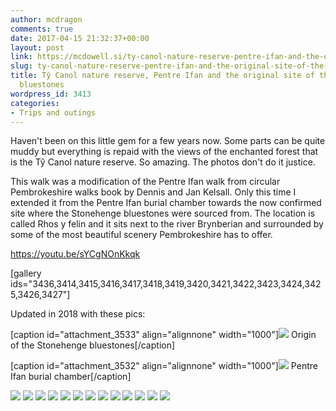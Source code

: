 ```yaml
---
author: mcdragon
comments: true
date: 2017-04-15 21:32:37+00:00
layout: post
link: https://mcdowell.si/ty-canol-nature-reserve-pentre-ifan-and-the-original-site-of-the-stonehenge-bluestones-3413.html
slug: ty-canol-nature-reserve-pentre-ifan-and-the-original-site-of-the-stonehenge-bluestones
title: Tŷ Canol nature reserve, Pentre Ifan and the original site of the Stonehenge
  bluestones
wordpress_id: 3413
categories:
- Trips and outings
---
```


Haven't been on this little gem for a few years now. Some parts can be quite muddy but everything is repaid with the views of the enchanted forest that is the Tŷ Canol nature reserve. So amazing. The photos don't do it justice.

This walk was a modification of the Pentre Ifan walk from circular Pembrokeshire walks book by Dennis and Jan Kelsall. Only this time I extended it from the Pentre Ifan burial chamber towards the now confirmed site where the Stonehenge bluestones were sourced from. The location is called Rhos y felin and it sits next to the river Brynberian and surrounded by some of the most beautiful scenery Pembrokeshire has to offer.

https://youtu.be/sYCgNOnKkqk

[gallery ids="3436,3414,3415,3416,3417,3418,3419,3420,3421,3422,3423,3424,3425,3426,3427"]





Updated in 2018 with these pics:

[caption id="attachment_3533" align="alignnone" width="1000"]![](https://mcdowell.si/wp-content/uploads/2017/04/2018-05-23-14.27.01.jpg) Origin of the Stonehenge bluestones[/caption]

[caption id="attachment_3532" align="alignnone" width="1000"]![](https://mcdowell.si/wp-content/uploads/2017/04/2018-05-23-13.52.35.jpg) Pentre Ifan burial chamber[/caption]

![](https://mcdowell.si/wp-content/uploads/2017/04/2018-05-23-13.25.07.jpg) ![](https://mcdowell.si/wp-content/uploads/2017/04/2018-05-23-13.01.15.jpg) ![](https://mcdowell.si/wp-content/uploads/2017/04/2018-05-23-12.53.22.jpg) ![](https://mcdowell.si/wp-content/uploads/2017/04/2018-05-23-12.53.18-1.jpg) ![](https://mcdowell.si/wp-content/uploads/2017/04/2018-05-23-12.45.52-1.jpg) ![](https://mcdowell.si/wp-content/uploads/2017/04/2018-05-23-12.45.11.jpg) ![](https://mcdowell.si/wp-content/uploads/2017/04/2018-05-23-12.43.41.jpg) ![](https://mcdowell.si/wp-content/uploads/2017/04/2018-05-23-12.43.37.jpg) ![](https://mcdowell.si/wp-content/uploads/2017/04/2018-05-23-12.43.02.jpg) ![](https://mcdowell.si/wp-content/uploads/2017/04/2018-05-23-12.42.58.jpg) ![](https://mcdowell.si/wp-content/uploads/2017/04/2018-05-23-12.13.36-2.jpg) ![](https://mcdowell.si/wp-content/uploads/2017/04/2018-05-23-12.12.33.jpg) ![](https://mcdowell.si/wp-content/uploads/2017/04/2018-05-23-12.07.39-1.jpg)
